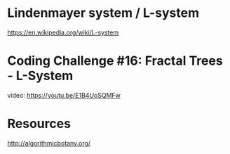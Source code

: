 # Lindenmayer system / L-system
https://en.wikipedia.org/wiki/L-system

# Coding Challenge #16: Fractal Trees - L-System
video: https://youtu.be/E1B4UoSQMFw

# Resources
http://algorithmicbotany.org/
